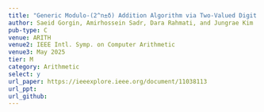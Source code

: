 ```yaml
---
title: "Generic Modulo-(2^n±δ) Addition Algorithm via Two-Valued Digit Encoding"
author: Saeid Gorgin, Amirhossein Sadr, Dara Rahmati, and Jungrae Kim
pub-type: C
venue: ARITH
venue2: IEEE Intl. Symp. on Computer Arithmetic
venue3: May 2025
tier: M
category: Arithmetic
select: y
url_paper: https://ieeexplore.ieee.org/document/11038113
url_ppt:
url_github:
---
```

